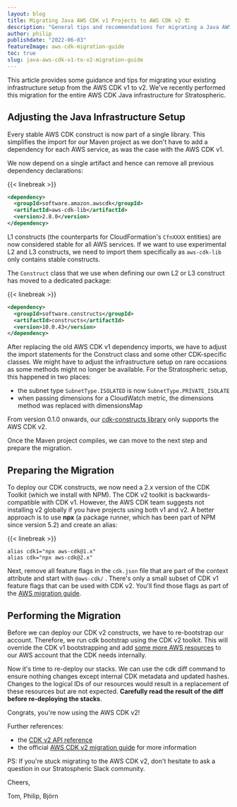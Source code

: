 ```yaml
---
layout: blog
title: Migrating Java AWS CDK v1 Projects to AWS CDK v2 🏗
description: "General tips and recommendations for migrating a Java AWS CDK v1 project to AWS CDK v2."
author: philip
publishdate: "2022-06-03"
featureImage: aws-cdk-migration-guide
toc: true
slug: java-aws-cdk-v1-to-v2-migration-guide
---
```


This article provides some guidance and tips for migrating your existing infrastructure setup from the AWS CDK v1 to v2. We've recently performed this migration for the entire AWS CDK Java infrastructure for Stratospheric.

## Adjusting the Java Infrastructure Setup

Every stable AWS CDK construct is now part of a single library. This simplifies the import for our Maven project as we don't have to add a dependency for each AWS service, as was the case with the AWS CDK v1.

We now depend on a single artifact and hence can remove all previous dependency declarations:

{{< linebreak >}}


```xml
<dependency>
  <groupId>software.amazon.awscdk</groupId>
  <artifactId>aws-cdk-lib</artifactId>
  <version>2.8.0</version>
</dependency>
```

L1 constructs (the counterparts for CloudFormation's `CfnXXXX` entities) are now considered stable for all AWS services. If we want to use experimental L2 and L3 constructs, we need to import them specifically as `aws-cdk-lib` only contains stable constructs.

The `Construct` class that we use when defining our own L2 or L3 construct has moved to a dedicated package:

{{< linebreak >}}

```xml
<dependency>
  <groupId>software.constructs</groupId>
  <artifactId>constructs</artifactId>
  <version>10.0.43</version>
</dependency>
```

After replacing the old AWS CDK v1 dependency imports, we have to adjust the import statements for the Construct class and some other CDK-specific classes.
We might have to adjust the infrastructure setup on rare occasions as some methods might no longer be available. For the Stratospheric setup, this happened in two places:

- the subnet type `SubnetType.ISOLATED` is now `SubnetType.PRIVATE_ISOLATE `
- when passing dimensions for a CloudWatch metric, the dimensions method was replaced with dimensionsMap

From version 0.1.0 onwards, our [cdk-constructs library](https://github.com/stratospheric-dev/cdk-constructs) only supports the AWS CDK v2.

Once the Maven project compiles, we can move to the next step and prepare the migration.

## Preparing the Migration

To deploy our CDK constructs, we now need a 2.x version of the CDK Toolkit (which we install with NPM). The CDK v2 toolkit is backwards-compatible with CDK v1. However, the AWS CDK team suggests not installing v2 globally if you have projects using both v1 and v2. A better approach is to use **npx** (a package runner, which has been part of NPM since version 5.2) and create an alias:

{{< linebreak >}}

```shell
alias cdk1="npx aws-cdk@1.x"
alias cdk="npx aws-cdk@2.x"
```

Next, remove all feature flags in the `cdk.json` file that are part of the context attribute and start with `@aws-cdk/` . There's only a small subset of CDK v1 feature flags that can be used with CDK v2. You'll find those flags as part of the [AWS migration guide](https://docs.aws.amazon.com/cdk/v2/guide/migrating-v2.html).

## Performing the Migration

Before we can deploy our CDK v2 constructs, we have to re-bootstrap our account. Therefore, we run cdk bootstrap using the CDK v2 toolkit. This will override the CDK v1 bootstrapping and add [some more AWS resources](https://docs.aws.amazon.com/cdk/v2/guide/bootstrapping.html) to our AWS account that the CDK needs internally.

Now it's time to re-deploy our stacks. We can use the cdk diff command to ensure nothing changes except internal CDK metadata and updated hashes. Changes to the logical IDs of our resources would result in a replacement of these resources but are not expected. **Carefully read the result of the diff before re-deploying the stacks**.

Congrats, you're now using the AWS CDK v2!

Further references:

- the [CDK v2 API reference](https://docs.aws.amazon.com/cdk/api/v2/docs/aws-construct-library.html)
- the official [AWS CDK v2 migration guide](https://docs.aws.amazon.com/cdk/v2/guide/migrating-v2.html) for more information

PS: If you're stuck migrating to the AWS CDK v2, don't hesitate to ask a question in our Stratospheric Slack community.

Cheers,

Tom, Philip, Björn
